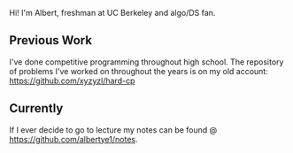 Hi! I'm Albert, freshman at UC Berkeley and algo/DS fan.

## Previous Work
I've done competitive programming throughout high school. The repository of problems I've worked on throughout the years is on my old account: https://github.com/xyzyzl/hard-cp

## Currently
If I ever decide to go to lecture my notes can be found @ https://github.com/albertye1/notes.
